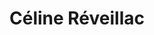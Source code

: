 ---
career: ''
conditions: ''
description: 'Communication *plus responsable* Co-fondatrice Reboot! '
domains:
- marketing
- communication
- numerique
- design-et-ecoconception
- communication
- developpement-durable
- rse-rso
- medias-et-influence
email: celine@solidacom.fr
linkedin: linkedin.com/in/celinereveillac
phone: "06 59 11 21 77"
regions: 'nouvelle-aquitaine'
remote: Oui, c'est possible
services: Cours sur le greenwashing
title: Céline Réveillac
website: ''
---